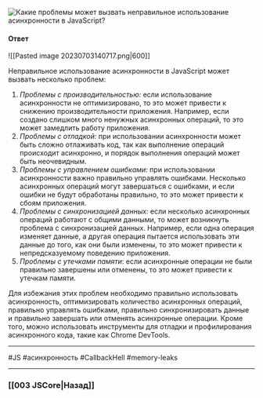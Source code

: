 ![Какие проблемы может вызвать неправильное использование асинхронности в JavaScript?](https://youtu.be/t0sdlbA6yA8?t=657)

#### Ответ

![[Pasted image 20230703140717.png|600]]

Неправильное использование асинхронности в JavaScript может вызвать несколько проблем:

1. *Проблемы с производительностью:* если использование асинхронности не оптимизировано, то это может привести к снижению производительности приложения. Например, если создано слишком много ненужных асинхронных операций, то это может замедлить работу приложения.
2. *Проблемы с отладкой:* при использовании асинхронности может быть сложно отлаживать код, так как выполнение операций происходит асинхронно, и порядок выполнения операций может быть неочевидным.
3. *Проблемы с управлением ошибками:* при использовании асинхронности важно правильно управлять ошибками. Несколько асинхронных операций могут завершаться с ошибками, и если ошибки не будут обработаны правильно, то это может привести к сбоям приложения.
4. *Проблемы с синхронизацией данных:* если несколько асинхронных операций работают с общими данными, то может возникнуть проблема с синхронизацией данных. Например, если одна операция изменяет данные, а другая операция пытается использовать эти данные до того, как они были изменены, то это может привести к непредсказуемому поведению приложения.
5. *Проблемы с утечками памяти*: если асинхронные операции не были правильно завершены или отменены, то это может привести к утечкам памяти.

Для избежания этих проблем необходимо правильно использовать асинхронность, оптимизировать количество асинхронных операций, правильно управлять ошибками, правильно синхронизировать данные и правильно завершать или отменять асинхронные операции. Кроме того, можно использовать инструменты для отладки и профилирования асинхронного кода, такие как Chrome DevTools.

___
 #JS #асинхронность #CallbackHell #memory-leaks 

___

### [[003 JSCore|Назад]]